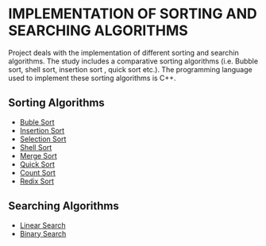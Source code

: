 # IMPLEMENTATION OF SORTING AND SEARCHING ALGORITHMS

Project deals with the implementation of different sorting and searchin algorithms.
The study includes a comparative sorting algorithms (i.e. Bubble sort, shell sort, insertion sort , quick sort etc.).
The programming language used to implement these sorting algorithms is C++. 
 
## Sorting Algorithms
* [Buble Sort](https://github.com/sameerkhan97/sorting-searching-algorithms/blob/master/binarySearch.cpp)
* [Insertion Sort](https://github.com/sameerkhan97/sorting-searching-algorithms/blob/master/insertionSort.cpp)
* [Selection Sort](https://github.com/sameerkhan97/sorting-searching-algorithms/blob/master/selectionSort.cpp)
* [Shell Sort](https://github.com/sameerkhan97/sorting-searching-algorithms/blob/master/shellSort.cpp)
* [Merge Sort](https://github.com/sameerkhan97/sorting-searching-algorithms/blob/master/mergeSort.cpp)
* [Quick Sort](https://github.com/sameerkhan97/sorting-searching-algorithms/blob/master/quickSort.cpp)
* [Count Sort](https://github.com/sameerkhan97/sorting-searching-algorithms/blob/master/countSort.cpp)
* [Redix Sort](https://github.com/sameerkhan97/sorting-searching-algorithms/blob/master/redixSort.cpp)

## Searching Algorithms
* [Linear Search](https://github.com/sameerkhan97/sorting-searching-algorithms/blob/master/linearSearch.cpp)
* [Binary Search](https://github.com/sameerkhan97/sorting-searching-algorithms/blob/master/binarySearch.cpp)
